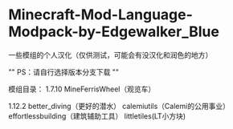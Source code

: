 # Minecraft-Mod-Language-Modpack-by-Edgewalker_Blue
一些模组的个人汉化（仅供测试，可能会有没汉化和润色的地方）

"" PS：请自行选择版本分支下载 ""

模组目录：
1.7.10
MineFerrisWheel（观览车）

1.12.2
better_diving（更好的潜水）
calemiutils（Calemi的公用事业）
effortlessbuilding（建筑辅助工具）
littletiles(LT小方块)
